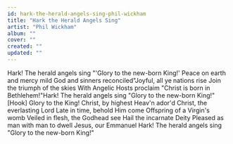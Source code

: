 ```yaml
---
id: hark-the-herald-angels-sing-phil-wickham
title: "Hark the Herald Angels Sing"
artist: "Phil Wickham"
album: ""
cover: ""
created: ""
updated: ""
---
```


Hark! The herald angels sing
"'Glory to the new-born King!'
Peace on earth and mercy mild
God and sinners reconciled"Joyful, all ye nations rise
Join the triumph of the skies
With Angelic Hosts proclaim
"Christ is born in Bethlehem!"Hark! The herald angels sing
"Glory to the new-born King!"[Hook]
Glory to the King!
Christ, by highest Heav'n ador'd
Christ, the everlasting Lord
Late in time, behold Him come
Offspring of a Virgin's womb
Veiled in flesh, the Godhead see
Hail the incarnate Deity
Pleased as man with man to dwell
Jesus, our Emmanuel
Hark! The herald angels sing
"Glory to the new-born King!"